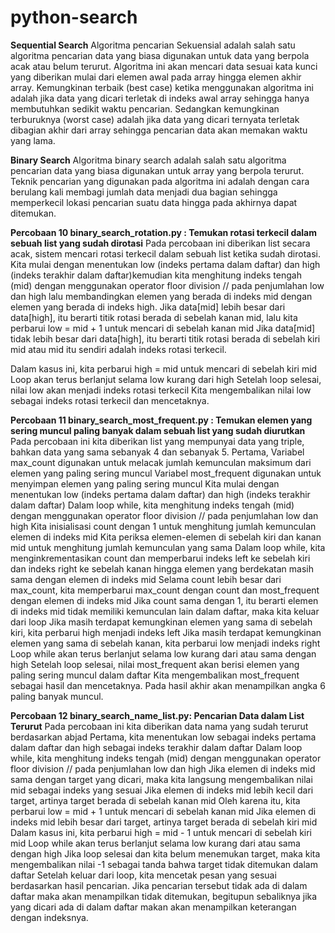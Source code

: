 # python-search
**Sequential Search**
Algoritma pencarian Sekuensial adalah salah satu algoritma pencarian data yang biasa digunakan untuk data yang berpola acak atau belum terurut. Algoritma ini akan mencari data sesuai  kata kunci  yang diberikan  mulai dari  elemen awal  pada array  hingga  elemen akhir array. Kemungkinan terbaik (best  case) ketika menggunakan algoritma  ini adalah  jika data yang  dicari  terletak  di  indeks  awal  array  sehingga  hanya  membutuhkan  sedikit  waktu pencarian.  Sedangkan  kemungkinan  terburuknya (worst  case) adalah jika  data yang dicari ternyata terletak dibagian akhir dari array sehingga pencarian data akan memakan waktu yang lama.

**Binary Search**
Algoritma  binary  search  adalah  salah  satu  algoritma  pencarian  data  yang  biasa digunakan untuk array yang berpola terurut. Teknik pencarian yang digunakan pada algoritma ini  adalah  dengan  cara  berulang  kali  membagi  jumlah  data  menjadi dua  bagian  sehingga memperkecil lokasi pencarian suatu data hingga pada akhirnya dapat ditemukan.

**Percobaan 10 binary_search_rotation.py : Temukan rotasi terkecil dalam sebuah list yang sudah dirotasi**
Pada percobaan ini diberikan list secara acak, sistem mencari rotasi terkecil dalam sebuah list ketika sudah dirotasi. 
Kita mulai dengan menentukan low (indeks pertama dalam daftar) dan high (indeks terakhir dalam daftar)kemudian kita menghitung indeks tengah (mid) dengan menggunakan operator floor division // pada penjumlahan low dan high lalu membandingkan elemen yang berada di indeks mid dengan elemen yang berada di indeks high.
Jika data[mid] lebih besar dari data[high], itu berarti titik rotasi berada di sebelah kanan mid, lalu kita perbarui low = mid + 1 untuk mencari di sebelah kanan mid
Jika data[mid] tidak lebih besar dari data[high], itu berarti titik rotasi berada di sebelah kiri mid atau mid itu sendiri adalah indeks rotasi terkecil.

Dalam kasus ini, kita perbarui high = mid untuk mencari di sebelah kiri mid
Loop akan terus berlanjut selama low kurang dari high
Setelah loop selesai, nilai low akan menjadi indeks rotasi terkecil
Kita mengembalikan nilai low sebagai indeks rotasi terkecil dan mencetaknya. 

**Percobaan 11 binary_search_most_frequent.py : Temukan elemen yang sering muncul paling banyak dalam sebuah list yang sudah diurutkan**
Pada percobaan ini kita diberikan list yang mempunyai data yang triple, bahkan data yang sama sebanyak 4 dan sebanyak 5.
Pertama, Variabel max_count digunakan untuk melacak jumlah kemunculan maksimum dari elemen yang paling sering muncul
Variabel most_frequent digunakan untuk menyimpan elemen yang paling sering muncul
Kita mulai dengan menentukan low (indeks pertama dalam daftar) dan high (indeks terakhir dalam daftar)
Dalam loop while, kita menghitung indeks tengah (mid) dengan menggunakan operator floor division // pada penjumlahan low dan high
Kita inisialisasi count dengan 1 untuk menghitung jumlah kemunculan elemen di indeks mid
Kita periksa elemen-elemen di sebelah kiri dan kanan mid untuk menghitung jumlah kemunculan yang sama
Dalam loop while, kita menginkrementasikan count dan memperbarui indeks left ke sebelah kiri dan indeks right ke sebelah kanan hingga elemen yang berdekatan masih sama dengan elemen di indeks mid
Selama count lebih besar dari max_count, kita memperbarui max_count dengan count dan most_frequent dengan elemen di indeks mid
Jika count sama dengan 1, itu berarti elemen di indeks mid tidak memiliki kemunculan lain dalam daftar, maka kita keluar dari loop
Jika masih terdapat kemungkinan elemen yang sama di sebelah kiri, kita perbarui high menjadi indeks left
Jika masih terdapat kemungkinan elemen yang sama di sebelah kanan, kita perbarui low menjadi indeks right
Loop while akan terus berlanjut selama low kurang dari atau sama dengan high
Setelah loop selesai, nilai most_frequent akan berisi elemen yang paling sering muncul dalam daftar
Kita mengembalikan most_frequent sebagai hasil dan mencetaknya.
Pada hasil akhir akan menampilkan angka 6 paling banyak muncul.


**Percobaan 12 binary_search_name_list.py: Pencarian Data dalam List Terurut**
Pada percobaan ini kita diberikan data nama yang sudah terurut berdasarkan abjad
Pertama, kita menentukan low sebagai indeks pertama dalam daftar dan high sebagai indeks terakhir dalam daftar
Dalam loop while, kita menghitung indeks tengah (mid) dengan menggunakan operator floor division // pada penjumlahan low dan high
Jika elemen di indeks mid sama dengan target yang dicari, maka kita langsung mengembalikan nilai mid sebagai indeks yang sesuai
Jika elemen di indeks mid lebih kecil dari target, artinya target berada di sebelah kanan mid
Oleh karena itu, kita perbarui low = mid + 1 untuk mencari di sebelah kanan mid
Jika elemen di indeks mid lebih besar dari target, artinya target berada di sebelah kiri mid
Dalam kasus ini, kita perbarui high = mid - 1 untuk mencari di sebelah kiri mid
Loop while akan terus berlanjut selama low kurang dari atau sama dengan high
Jika loop selesai dan kita belum menemukan target, maka kita mengembalikan nilai -1 sebagai tanda bahwa target tidak ditemukan dalam daftar
Setelah keluar dari loop, kita mencetak pesan yang sesuai berdasarkan hasil pencarian.
Jika pencarian tersebut tidak ada di dalam daftar maka akan menampilkan tidak ditemukan, begitupun sebaliknya jika yang dicari ada di dalam daftar makan akan menampilkan keterangan dengan indeksnya.
